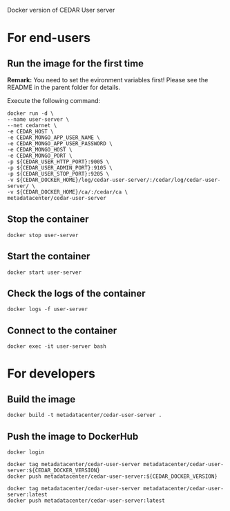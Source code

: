 Docker version of CEDAR User server

# For end-users

## Run the image for the first time

**Remark:** You need to set the evironment variables first! Please see the README in the parent folder for details.

Execute the following command:

````
docker run -d \
--name user-server \
--net cedarnet \
-e CEDAR_HOST \
-e CEDAR_MONGO_APP_USER_NAME \
-e CEDAR_MONGO_APP_USER_PASSWORD \
-e CEDAR_MONGO_HOST \
-e CEDAR_MONGO_PORT \
-p ${CEDAR_USER_HTTP_PORT}:9005 \
-p ${CEDAR_USER_ADMIN_PORT}:9105 \
-p ${CEDAR_USER_STOP_PORT}:9205 \
-v ${CEDAR_DOCKER_HOME}/log/cedar-user-server/:/cedar/log/cedar-user-server/ \
-v ${CEDAR_DOCKER_HOME}/ca/:/cedar/ca \
metadatacenter/cedar-user-server
````

## Stop the container

    docker stop user-server

## Start the container

    docker start user-server

## Check the logs of the container

    docker logs -f user-server

## Connect to the container

    docker exec -it user-server bash

# For developers

## Build the image

````
docker build -t metadatacenter/cedar-user-server .
````

## Push the image to DockerHub

````
docker login

docker tag metadatacenter/cedar-user-server metadatacenter/cedar-user-server:${CEDAR_DOCKER_VERSION}
docker push metadatacenter/cedar-user-server:${CEDAR_DOCKER_VERSION}

docker tag metadatacenter/cedar-user-server metadatacenter/cedar-user-server:latest
docker push metadatacenter/cedar-user-server:latest
````